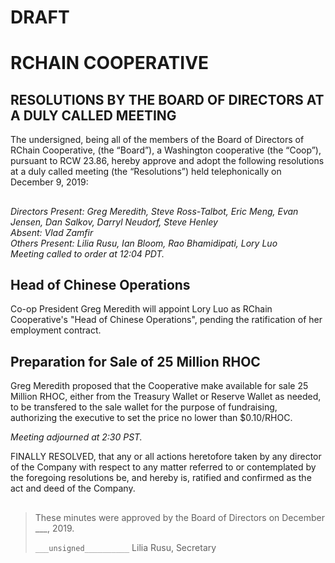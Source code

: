 # DRAFT

# RCHAIN COOPERATIVE

## RESOLUTIONS BY THE BOARD OF DIRECTORS AT A DULY CALLED MEETING

The undersigned, being all of the members of the Board of Directors of RChain Cooperative, (the “Board”), a Washington cooperative (the “Coop”), pursuant to RCW 23.86, hereby approve and adopt the following resolutions at a duly called meeting (the “Resolutions”) held telephonically on December 9, 2019:

##

*Directors Present: Greg Meredith, Steve Ross-Talbot, Eric Meng, Evan Jensen, Dan Salkov, Darryl Neudorf, Steve Henley* \
*Absent:  Vlad Zamfir* \
*Others Present:  Lilia Rusu, Ian Bloom, Rao Bhamidipati, Lory Luo* \
*Meeting called to order at 12:04 PDT.*

##

## Head of Chinese Operations

Co-op President Greg Meredith will appoint Lory Luo as RChain Cooperative's "Head of Chinese Operations", pending the ratification of her employment contract.


## Preparation for Sale of 25 Million RHOC

Greg Meredith proposed that the Cooperative make available for sale 25 Million RHOC, either from the Treasury Wallet or Reserve Wallet as needed, to be transfered to the sale wallet for the purpose of fundraising, authorizing the executive to set the price no lower than $0.10/RHOC.



*Meeting adjourned at 2:30 PST.*

FINALLY RESOLVED, that any or all actions heretofore taken by any director of the Company with respect to any matter referred to or contemplated by the foregoing resolutions be, and hereby is, ratified and confirmed as the act and deed of the Company.

##

>These minutes were approved by the Board of Directors on December ___, 2019.
>
> `___unsigned__________`
> Lilia Rusu, Secretary
